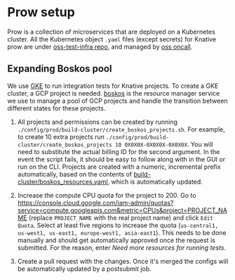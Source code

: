 # Prow setup

Prow is a collection of microservices that are deployed on a Kubernetes cluster.
All the Kubernetes object `.yaml` files (except secrets) for Knative prow are under
[oss-test-infra repo](https://github.com/GoogleCloudPlatform/oss-test-infra/tree/master/prow/knative),
and managed by [oss oncall](go.k8s.io/oncall).

## Expanding Boskos pool

We use [GKE](https://cloud.google.com/kubernetes-engine) to run integration
tests for Knative projects. To create a GKE cluster, a GCP project is needed.
[boskos](https://github.com/kubernetes/test-infra/tree/master/boskos) is the
resource manager service we use to manage a pool of GCP projects and handle the
transition between different states for these projects.

1. All projects and permissions can be created by running
   `./config/prod/build-cluster/create_boskos_projects.sh`. For example, to create 10
   extra projects run
   `./config/prod/build-cluster/create_boskos_projects 10 0X0X0X-0X0X0X-0X0X0X`. You will
   need to substitute the actual billing ID for the second argument. In the
   event the script fails, it should be easy to follow along with in the GUI or
   run on the CLI. Projects are created with a numeric, incremental prefix
   automatically, based on the contents of
   [build-cluster/boskos_resources.yaml](../config/prod/build-cluster/boskos/boskos_resources.yaml),
   which is automatically updated.

1. Increase the compute CPU quota for the project to 200. Go to
   <https://console.cloud.google.com/iam-admin/quotas?service=compute.googleapis.com&metric=CPUs&project=PROJECT_NAME>
   (replace `PROJECT_NAME` with the real project name) and click `Edit Quota`.
   Select at least five regions to increase the quota
   (`us-central1, us-west1, us-east1, europe-west1, asia-east1`). This needs to
   be done manually and should get automatically approved once the request is
   submitted. For the reason, enter _Need more resources for running tests_.

1. Create a pull request with the changes. Once it's merged the configs will be
   automatically updated by a postsubmit job.
